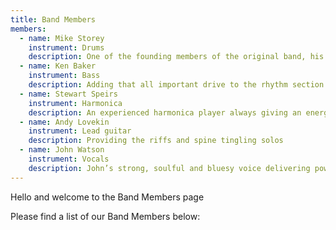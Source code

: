 ```yaml
---
title: Band Members
members:
  - name: Mike Storey
    instrument: Drums
    description: One of the founding members of the original band, his style influenced by his early jazz and soul involvement
  - name: Ken Baker
    instrument: Bass
    description: Adding that all important drive to the rhythm section
  - name: Stewart Speirs
    instrument: Harmonica
    description: An experienced harmonica player always giving an energetic performance
  - name: Andy Lovekin
    instrument: Lead guitar
    description: Providing the riffs and spine tingling solos
  - name: John Watson
    instrument: Vocals
    description: John’s strong, soulful and bluesy voice delivering powerful Blues vocals
---
```

Hello and welcome to the Band Members page

Please find a list of our Band Members below:

